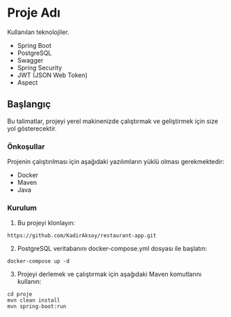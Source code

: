 # Proje Adı

Kullanılan teknolojiler.

- Spring Boot
- PostgreSQL
- Swagger
- Spring Security
- JWT (JSON Web Token)
- Aspect

## Başlangıç

Bu talimatlar, projeyi yerel makinenizde çalıştırmak ve geliştirmek için size yol gösterecektir. 

### Önkoşullar

Projenin çalıştırılması için aşağıdaki yazılımların yüklü olması gerekmektedir:

- Docker
- Maven
- Java

### Kurulum

1. Bu projeyi klonlayın:

```
https://github.com/KadirAksoy/restaurant-app.git
```



2. PostgreSQL veritabanını docker-compose.yml dosyası ile başlatın:

```
docker-compose up -d
```

3. Projeyi derlemek ve çalıştırmak için aşağıdaki Maven komutlarını kullanın:

```
cd proje
mvn clean install
mvn spring-boot:run
```

